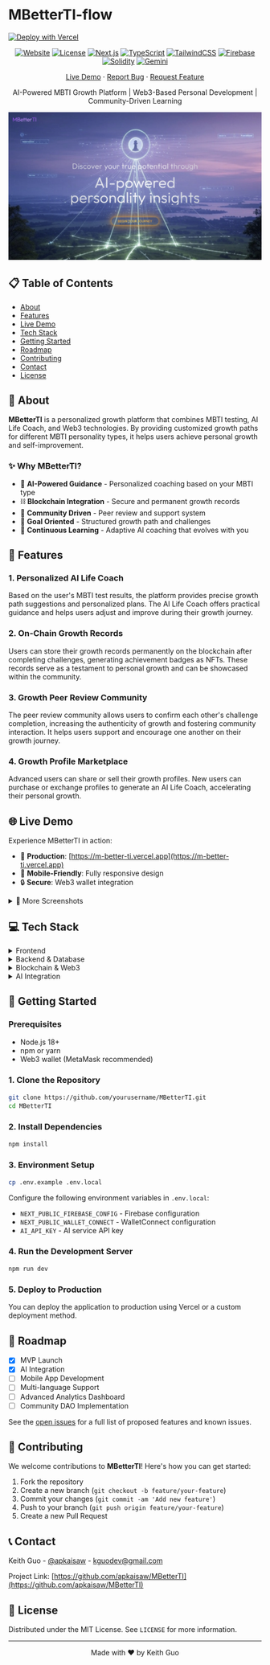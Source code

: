 # MBetterTI-flow

[![Deploy with Vercel](https://vercel.com/button)](https://vercel.com/new/clone?repository-url=https://github.com/apkaisaw/MBetterTI)

<div align="center">

[![Website](https://img.shields.io/website?url=https://m-better-ti.vercel.app)](https://m-better-ti.vercel.app)
[![License](https://img.shields.io/badge/License-MIT-green.svg)](LICENSE)
[![Next.js](https://img.shields.io/badge/Next.js-14-black)](https://nextjs.org/)
[![TypeScript](https://img.shields.io/badge/TypeScript-5.0-blue)](https://www.typescriptlang.org/)
[![TailwindCSS](https://img.shields.io/badge/TailwindCSS-3.0-38B2AC)](https://tailwindcss.com/)
[![Firebase](https://img.shields.io/badge/Firebase-Active-FFCA28)](https://firebase.google.com/)
[![Solidity](https://img.shields.io/badge/Solidity-0.8.x-363636)](https://soliditylang.org/)
[![Gemini](https://img.shields.io/badge/Gemini%20API-Enabled-4285F4)](https://deepmind.google/technologies/gemini/)

[Live Demo](https://m-better-ti.vercel.app) · [Report Bug](https://github.com/yourusername/MBetterTI/issues) · [Request Feature](https://github.com/yourusername/MBetterTI/issues)

AI-Powered MBTI Growth Platform | Web3-Based Personal Development | Community-Driven Learning

<img src="public/images/demo0.png" alt="MBetterTI Demo" width="600">

</div>

## 📋 Table of Contents

- [About](#about)
- [Features](#features)
- [Live Demo](#live-demo)
- [Tech Stack](#tech-stack)
- [Getting Started](#getting-started)
- [Roadmap](#roadmap)
- [Contributing](#contributing)
- [Contact](#contact)
- [License](#license)

## 🎯 About <a name="about"></a>

**MBetterTI** is a personalized growth platform that combines MBTI testing, AI Life Coach, and Web3 technologies. By providing customized growth paths for different MBTI personality types, it helps users achieve personal growth and self-improvement.

### ✨ Why MBetterTI?

- 🤖 **AI-Powered Guidance** - Personalized coaching based on your MBTI type
- ⛓️ **Blockchain Integration** - Secure and permanent growth records
- 🤝 **Community Driven** - Peer review and support system
- 🎯 **Goal Oriented** - Structured growth path and challenges
- 🔄 **Continuous Learning** - Adaptive AI coaching that evolves with you

## 🚀 Features <a name="features"></a>

### 1. **Personalized AI Life Coach**
Based on the user's MBTI test results, the platform provides precise growth path suggestions and personalized plans. The AI Life Coach offers practical guidance and helps users adjust and improve during their growth journey.

### 2. **On-Chain Growth Records**
Users can store their growth records permanently on the blockchain after completing challenges, generating achievement badges as NFTs. These records serve as a testament to personal growth and can be showcased within the community.

### 3. **Growth Peer Review Community**
The peer review community allows users to confirm each other's challenge completion, increasing the authenticity of growth and fostering community interaction. It helps users support and encourage one another on their growth journey.

### 4. **Growth Profile Marketplace**
Advanced users can share or sell their growth profiles. New users can purchase or exchange profiles to generate an AI Life Coach, accelerating their personal growth.

## 🌐 Live Demo <a name="live-demo"></a>

Experience MBetterTI in action:

- 🔗 **Production**: [https://m-better-ti.vercel.app](https://m-better-ti.vercel.app)
- 📱 **Mobile-Friendly**: Fully responsive design
- 🔒 **Secure**: Web3 wallet integration

<details>
<summary>📸 More Screenshots</summary>
<br>

![MBetterTI Demo1](public/images/demo1.png)
![MBetterTI Demo2](public/images/demo2.png)
![MBetterTI Demo3](public/images/demo3.png)

</details>

## 💻 Tech Stack <a name="tech-stack"></a>

<details>
<summary>Frontend</summary>

- Next.js 14 - React Framework
- TailwindCSS - Styling
- TypeScript - Type Safety
</details>

<details>
<summary>Backend & Database</summary>

- Firebase - Backend Services
</details>

<details>
<summary>Blockchain & Web3</summary>

- Solidity - Smart Contracts
- Thirdweb - Web3 Development
- Pinata - IPFS Storage
</details>

<details>
<summary>AI Integration</summary>

- Deepseek API - Language Model
- Dify - AI Framework
</details>

## 🚀 Getting Started <a name="getting-started"></a>

### Prerequisites

- Node.js 18+
- npm or yarn
- Web3 wallet (MetaMask recommended)

### 1. Clone the Repository
```bash
git clone https://github.com/yourusername/MBetterTI.git
cd MBetterTI
```

### 2. Install Dependencies
```bash
npm install
```

### 3. Environment Setup
```bash
cp .env.example .env.local
```

Configure the following environment variables in `.env.local`:
- `NEXT_PUBLIC_FIREBASE_CONFIG` - Firebase configuration
- `NEXT_PUBLIC_WALLET_CONNECT` - WalletConnect configuration
- `AI_API_KEY` - AI service API key

### 4. Run the Development Server
```bash
npm run dev
```

### 5. Deploy to Production
You can deploy the application to production using Vercel or a custom deployment method.

## 📑 Roadmap <a name="roadmap"></a>

- [x] MVP Launch
- [x] AI Integration
- [ ] Mobile App Development
- [ ] Multi-language Support
- [ ] Advanced Analytics Dashboard
- [ ] Community DAO Implementation

See the [open issues](https://github.com/yourusername/MBetterTI/issues) for a full list of proposed features and known issues.

## 🤝 Contributing <a name="contributing"></a>

We welcome contributions to **MBetterTI**! Here's how you can get started:

1. Fork the repository
2. Create a new branch (`git checkout -b feature/your-feature`)
3. Commit your changes (`git commit -am 'Add new feature'`)
4. Push to your branch (`git push origin feature/your-feature`)
5. Create a new Pull Request

## 📞 Contact <a name="contact"></a>

Keith Guo - [@apkaisaw](https://x.com/apkaisaw) - kguodev@gmail.com

Project Link: [https://github.com/apkaisaw/MBetterTI](https://github.com/apkaisaw/MBetterTI)

## 📄 License <a name="license"></a>

Distributed under the MIT License. See `LICENSE` for more information.

---

<div align="center">
Made with ❤️ by Keith Guo
</div>
